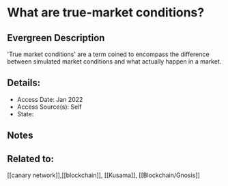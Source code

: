 # What are true-market conditions?
## Evergreen Description
'True market conditions' are a term coined to encompass the difference between simulated market conditions and what actually happen in a market.
## Details:
- Access Date: Jan 2022
- Access Source(s): Self
- State: 

## Notes

## Related to: 

[[canary network]],[[blockchain]], [[Kusama]], [[Blockchain/Gnosis]]